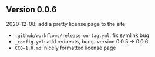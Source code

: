 <!-- SPDX-License-Identifier: CC0-1.0 -->
<!-- SPDX-FileCopyrightText: 2022 The Foundation for Public Code <info@publiccode.net>, https://standard.publiccode.net/AUTHORS -->

## Version 0.0.6

2020-12-08: add a pretty license page to the site

 * `.github/workflows/release-on-tag.yml`: fix symlink bug
 * `_config.yml`: add redirects, bump version 0.0.5 -> 0.0.6
 * `CC0-1.0.md`: nicely formatted license page
